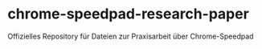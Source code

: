 # chrome-speedpad-research-paper
Offizielles Repository für Dateien zur Praxisarbeit über Chrome-Speedpad
